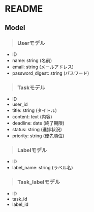 # README

## Model

>### Userモデル
* ID
* name: string (名前)
* email: string (メールアドレス)
* password_digest: string (パスワード)

>### Taskモデル
* ID
* user_id
* title: string (タイトル)
* content: text (内容)
* deadline: date (終了期限)
* status: string (進捗状況)
* priority: string (優先順位)

>### Labelモデル
* ID
* label_name: string (ラベル名)

>### Task_labelモデル
* ID
* task_id
* label_id



